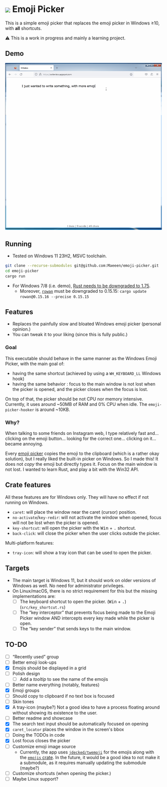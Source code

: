 # <image src="./assets/ico-48.png" style="vertical-align: middle"> Emoji Picker 

This is a simple emoji picker that replaces the emoji picker in Windows ≥10, with **all** shortcuts. 

:warning: This is a work in progress and mainly a learning project.

## Demo

<center>

![Demo](./demo.gif)

</center>

## Running

* Tested on Windows 11 23H2, MSVC toolchain.

```bash
git clone --recurse-submodules git@github.com:Maeeen/emoji-picker.git
cd emoji-picker
cargo run
```

* For Windows 7/8 (i.e. demo), [Rust needs to be downgraded to 1.75](https://github.com/rustdesk/rustdesk/discussions/7503).
  * Moreover, [`rowan`](https://crates.io/crates/rowan) must be downgraded to 0.15.15: `cargo update rowan@0.15.16 --precise 0.15.15`

## Features

* Replaces the painfully slow and bloated Windows emoji picker (personal opinion.)
* You can tweak it to your liking (since this is fully public.)

### Goal

This executable should behave in the same manner as the Windows Emoji Picker, with the main goal of:
- having the same shortcut (achieved by using a `WH_KEYBOARD_LL` Windows hook)
- having the same behavior : focus to the main window is not lost when the picker is opened, and the picker closes when the focus is lost.

On top of that, the picker should be not CPU nor memory intensive. Currently, it uses around ~50MB of RAM and 0% CPU when idle. The `emoji-picker-hooker` is around ~10KB.

### Why?

When talking to some friends on Instagram web, I type relatively fast and… clicking on the emoji button… looking for the correct one… clicking on it… became annoying.

Every [emoji picker](https://google.com/search?q=emoji+picker+windows+github) copies the emoji to the clipboard (which is a rather okay solution), but I really liked the built-in picker on Windows.
So I made this! It does not _copy_ the emoji but directly types it. Focus on the main window is not lost. I wanted to learn Rust, and play a bit with the Win32 API.

## Crate features

All these features are for Windows only. They will have no effect if not running on Windows.

* `caret`: will place the window near the caret (cursor) position.
* `no-activate`/`key-redir`: will not activate the window when opened, focus will not be lost when the picker is opened.
* `key-shortcut`: will open the picker with the <kbd>Win</kbd> + <kbd>.</kbd> shortcut.
* `back-click`: will close the picker when the user clicks outside the picker.

Multi-platform features:

* `tray-icon`: will show a tray icon that can be used to open the picker.

## Targets

* The main target is Windows 11, but it should work on older versions of Windows as well. No need for administrator privileges.
* On Linux/macOS, there is no strict requirement for this but the missing implementations are:
  * [ ] The keyboard shortcut to open the picker. (<kbd>Win</kbd> + <kbd>.</kbd>) (`src/key_shortcut.rs`)
  * [ ] The “key interceptor” that prevents focus being made to the Emoji Picker window AND intercepts every key made while the picker is open.
  * [ ] The “key sender” that sends keys to the main window.

## TO-DO

* [ ] “Recently used” group
* [ ] Better emoji look-ups
* [x] Emojis should be displayed in a grid
* [ ] Polish design
  * [ ] Add a *tooltip* to see the name of the emojis
* [ ] Better name everything (notably, features)
* [x] Emoji groups
* [ ] Should copy to clipboard if no text box is focused
* [ ] Skin tones
* [x] A tray-icon (maybe?) Not a good idea to have a process floating around without showing its existence to the user.
* [ ] Better readme and showcase
* [x] The search text input should be automatically focused on opening
* [x] `caret_locator` places the window in the screen's bbox
* [ ] Doing the TODOs in code
* [x] Lost focus closes the picker
* [ ] Customize emoji image source
  + Currently, the app uses [`jdecked/twemoji`](https://github.com/jdecked/twemoji) for the emojis along with the [`emojis` crate](https://crates.io/crates/emojis). In the future,
    it would be a good idea to not make it a submodule, as it requires manually updating the submodule (maybe?)
* [ ] Customize shortcuts (when opening the picker.)
* [ ] Maybe Linux support?